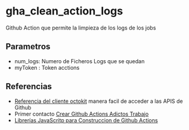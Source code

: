 # gha_clean_action_logs
Github Action que permite la limpieza de los logs de los jobs

## Parametros

 * num_logs: Numero de Ficheros Logs que se quedan
 * myToken : Token acctions



## Referencias

 * [Referencia del cliente octokit](https://octokit.github.io/rest.js/v18#actions-delete-workflow-run-logs) manera facil de acceder a las APIS de Github
 * Primer contacto [Crear Github Actions Adictos Trabajo](https://www.adictosaltrabajo.com/2020/10/30/como-crear-acciones-utilizando-github-actions/)
 * [Librerías JavaScritp para Construccion de Github Actions](https://github.com/actions/toolkit)
